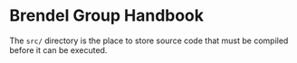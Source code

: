 # Brendel Group Handbook

The `src/` directory is the place to store source code that must be compiled before it can be executed.
